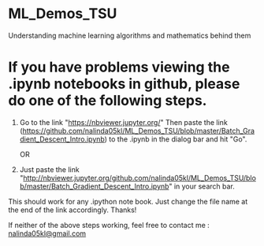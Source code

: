 # ML_Demos_TSU
Understanding machine learning algorithms and mathematics behind them

# If you have problems viewing the .ipynb notebooks in github, please do one of the following steps.
1. Go to the link "https://nbviewer.jupyter.org/"
   Then paste the link (https://github.com/nalinda05kl/ML_Demos_TSU/blob/master/Batch_Gradient_Descent_Intro.ipynb) to the .ipynb in the dialog bar and hit "Go".
   
   OR
   
2. Just paste the link "http://nbviewer.jupyter.org/github.com/nalinda05kl/ML_Demos_TSU/blob/master/Batch_Gradient_Descent_Intro.ipynb" in your search bar.

This should work for any .ipython note book. Just change the file name at the end of the link accordingly. Thanks!

If neither of the above steps working, feel free to contact me : nalinda05kl@gmail.com
  
  
